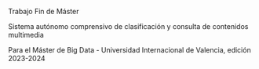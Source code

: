 Trabajo Fin de Máster

Sistema autónomo comprensivo de clasificación y consulta de contenidos multimedia

Para el Máster de Big Data - Universidad Internacional de Valencia, edición 2023-2024